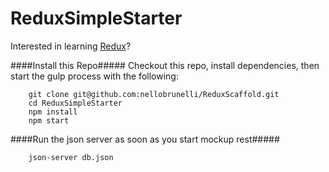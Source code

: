# ReduxSimpleStarter
Interested in learning [Redux](https://www.udemy.com/react-redux/)?

####Install this Repo#####
Checkout this repo, install dependencies, then start the gulp process with the following:

```
	git clone git@github.com:nellobrunelli/ReduxScaffold.git
	cd ReduxSimpleStarter
	npm install
	npm start
```

####Run the json server as soon as you start mockup rest#####
```
	json-server db.json
```
